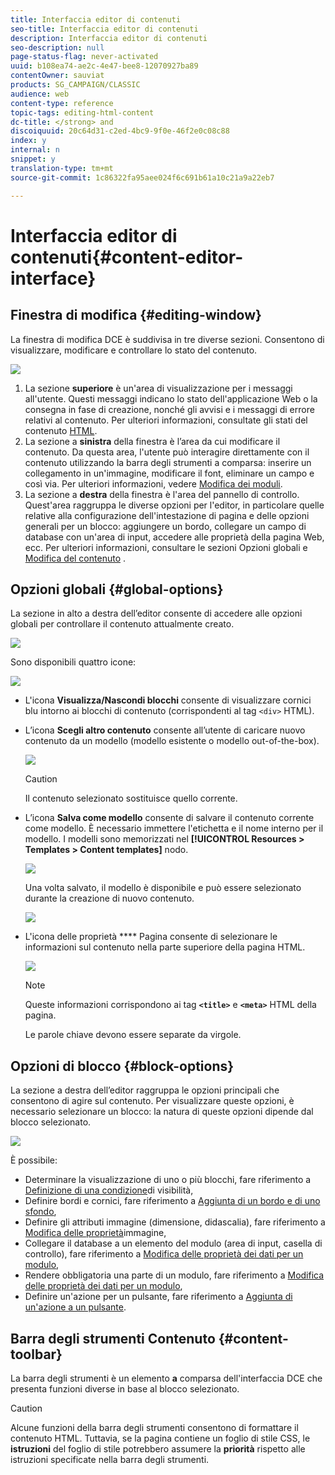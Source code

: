 ```yaml
---
title: Interfaccia editor di contenuti
seo-title: Interfaccia editor di contenuti
description: Interfaccia editor di contenuti
seo-description: null
page-status-flag: never-activated
uuid: b108ea74-ae2c-4e47-bee8-12070927ba89
contentOwner: sauviat
products: SG_CAMPAIGN/CLASSIC
audience: web
content-type: reference
topic-tags: editing-html-content
dc-title: </strong> and
discoiquuid: 20c64d31-c2ed-4bc9-9f0e-46f2e0c08c88
index: y
internal: n
snippet: y
translation-type: tm+mt
source-git-commit: 1c86322fa95aee024f6c691b61a10c21a9a22eb7

---
```



# Interfaccia editor di contenuti{#content-editor-interface}

## Finestra di modifica {#editing-window}

La finestra di modifica DCE è suddivisa in tre diverse sezioni. Consentono di visualizzare, modificare e controllare lo stato del contenuto.

![](assets/dce_decoupe_window_nb.png)

1. La sezione **superiore** è un&#39;area di visualizzazione per i messaggi all&#39;utente. Questi messaggi indicano lo stato dell&#39;applicazione Web o la consegna in fase di creazione, nonché gli avvisi e i messaggi di errore relativi al contenuto. Per ulteriori informazioni, consultate gli stati del contenuto [HTML](#html-content-statuses).
1. La sezione a **sinistra** della finestra è l’area da cui modificare il contenuto. Da questa area, l&#39;utente può interagire direttamente con il contenuto utilizzando la barra degli strumenti a comparsa: inserire un collegamento in un&#39;immagine, modificare il font, eliminare un campo e così via. Per ulteriori informazioni, vedere [Modifica dei moduli](../../web/using/editing-content.md#editing-forms).
1. La sezione a **destra** della finestra è l&#39;area del pannello di controllo. Quest&#39;area raggruppa le diverse opzioni per l&#39;editor, in particolare quelle relative alla configurazione dell&#39;intestazione di pagina e delle opzioni generali per un blocco: aggiungere un bordo, collegare un campo di database con un&#39;area di input, accedere alle proprietà della pagina Web, ecc. Per ulteriori informazioni, consultare le sezioni Opzioni [](#global-options) globali e [Modifica del contenuto](../../web/using/editing-content.md) .

## Opzioni globali {#global-options}

La sezione in alto a destra dell’editor consente di accedere alle opzioni globali per controllare il contenuto attualmente creato.

![](assets/dce_global_options.png)

Sono disponibili quattro icone:

![](assets/dce_icons_sidebar.png)

* L&#39;icona **Visualizza/Nascondi blocchi** consente di visualizzare cornici blu intorno ai blocchi di contenuto (corrispondenti al tag `<div>` HTML).

* L’icona **Scegli altro contenuto** consente all’utente di caricare nuovo contenuto da un modello (modello esistente o modello out-of-the-box).

   ![](assets/dce_popup_templatechoice.png)

   >[!CAUTION]
   >
   >Il contenuto selezionato sostituisce quello corrente.

* L’icona **Salva come modello** consente di salvare il contenuto corrente come modello. È necessario immettere l&#39;etichetta e il nome interno per il modello. I modelli sono memorizzati nel **[!UICONTROL Resources > Templates > Content templates]** nodo.

   ![](assets/dce_popup_savetemplate.png)

   Una volta salvato, il modello è disponibile e può essere selezionato durante la creazione di nuovo contenuto.

   ![](assets/dce_create_fromtemplate.png)

* L&#39;icona delle proprietà **** Pagina consente di selezionare le informazioni sul contenuto nella parte superiore della pagina HTML.

   ![](assets/dce_popup_headerhtml.png)

   >[!NOTE]
   >
   >Queste informazioni corrispondono ai tag **`<title>`** e **`<meta>`** HTML della pagina.
   >
   >Le parole chiave devono essere separate da virgole.

## Opzioni di blocco {#block-options}

La sezione a destra dell’editor raggruppa le opzioni principali che consentono di agire sul contenuto. Per visualizzare queste opzioni, è necessario selezionare un blocco: la natura di queste opzioni dipende dal blocco selezionato.

![](assets/dce_right_section.png)

È possibile:

* Determinare la visualizzazione di uno o più blocchi, fare riferimento a [Definizione di una condizione](../../web/using/editing-content.md#defining-a-visibility-condition)di visibilità,
* Definire bordi e cornici, fare riferimento a [Aggiunta di un bordo e di uno sfondo](../../web/using/editing-content.md#adding-a-border-and-background),
* Definire gli attributi immagine (dimensione, didascalia), fare riferimento a [Modifica delle proprietà](../../web/using/editing-content.md#editing-image-properties)immagine,
* Collegare il database a un elemento del modulo (area di input, casella di controllo), fare riferimento a [Modifica delle proprietà dei dati per un modulo](../../web/using/editing-content.md#changing-the-data-properties-for-a-form),
* Rendere obbligatoria una parte di un modulo, fare riferimento a [Modifica delle proprietà dei dati per un modulo](../../web/using/editing-content.md#changing-the-data-properties-for-a-form),
* Definire un&#39;azione per un pulsante, fare riferimento a [Aggiunta di un&#39;azione a un pulsante](../../web/using/editing-content.md#adding-an-action-to-a-button).

## Barra degli strumenti Contenuto {#content-toolbar}

La barra degli strumenti è un elemento **a** comparsa dell&#39;interfaccia DCE che presenta funzioni diverse in base al blocco selezionato.

>[!CAUTION]
>
>Alcune funzioni della barra degli strumenti consentono di formattare il contenuto HTML. Tuttavia, se la pagina contiene un foglio di stile CSS, le **istruzioni** del foglio di stile potrebbero assumere la **priorità** rispetto alle istruzioni specificate nella barra degli strumenti.

